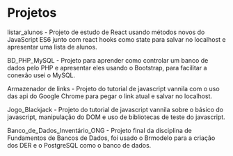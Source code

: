 # Projetos

listar_alunos - Projeto de estudo de React usando métodos novos do JavaScript ES6 junto com react hooks como state para salvar no localhost e apresentar uma lista de alunos.  

BD_PHP_MySQL - Projeto para aprender como controlar um banco de dados pelo PHP e apresentar eles usando o Bootstrap, para facilitar a conexão usei o MySQL.

Armazenador de links - Projeto do tutorial de javascript vannila com o uso das api do Google Chrome para pegar o link atual e salvar no localhost.

Jogo_Blackjack - Projeto do tutorial de javascript vannila sobre o básico do javascript, manipulação do DOM e uso de bibliotecas de teste do javascript.

Banco_de_Dados_Inventário_ONG - Projeto final da disciplina de Fundamentos de Bancos de Dados, foi usado o Brmodelo para a criação dos DER e o PostgreSQL como o banco de dados.
